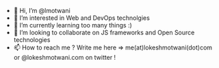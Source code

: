 - 👋 Hi, I’m @lmotwani
- 👀 I’m interested in Web and DevOps technolgies
- 🌱 I’m currently learning too many things :)
- 💞️ I’m looking to collaborate on JS frameworks and Open Source technologies 
- 📫 How to reach me ? Write me here => me(at)lokeshmotwani(dot)com or @lokeshmotwani.com on twitter !

<!---
lmotwani/lmotwani is a ✨ special ✨ repository because its `README.md` (this file) appears on your GitHub profile.
You can click the Preview link to take a look at your changes.
--->
